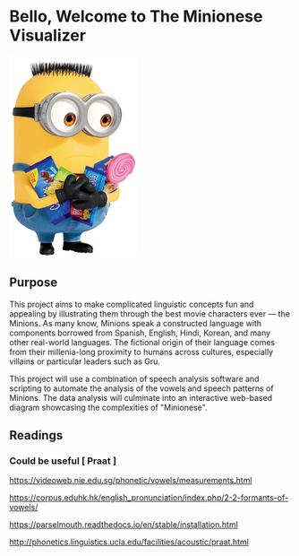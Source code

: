 # Bello, Welcome to The Minionese Visualizer
![Ron holding candy](image.png)
## Purpose
This project aims to make complicated linguistic concepts fun and appealing by illustrating them through the best movie characters ever — the Minions. As many know, Minions speak a constructed language with components borrowed from Spanish, English, Hindi, Korean, and many other real-world languages. The fictional origin of their language comes from their millenia-long proximity to humans across cultures, especially villains or particular leaders such as Gru.

This project will use a combination of speech analysis software and scripting to automate the analysis of the vowels and speech patterns of Minions. The data analysis will culminate into an interactive web-based diagram showcasing the complexities of "Minionese".

## Readings 
### Could be useful [ Praat ] 
https://videoweb.nie.edu.sg/phonetic/vowels/measurements.html

https://corpus.eduhk.hk/english_pronunciation/index.php/2-2-formants-of-vowels/

https://parselmouth.readthedocs.io/en/stable/installation.html

http://phonetics.linguistics.ucla.edu/facilities/acoustic/praat.html


